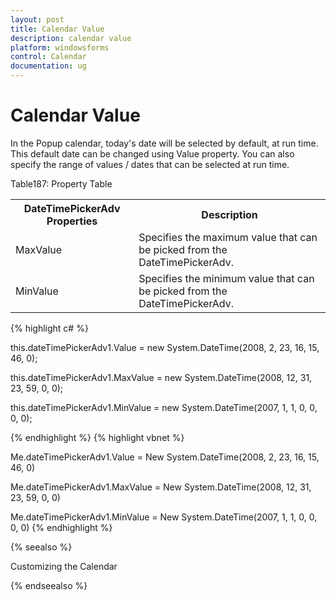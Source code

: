 ```yaml
---
layout: post
title: Calendar Value
description: calendar value
platform: windowsforms
control: Calendar
documentation: ug
---
```

# Calendar Value

In the Popup calendar, today's date will be selected by default, at run time. This default date can be changed using Value property. You can also specify the range of values / dates that can be selected at run time. 

Table187: Property Table

<table>
<tr>
<th>
DateTimePickerAdv Properties</th><th>
Description</th></tr>
<tr>
<td>
MaxValue</td><td>
Specifies the maximum value that can be picked from the DateTimePickerAdv.</td></tr>
<tr>
<td>
MinValue</td><td>
Specifies the minimum value that can be picked from the DateTimePickerAdv.</td></tr>
</table>



{% highlight c#  %}


this.dateTimePickerAdv1.Value = new System.DateTime(2008, 2, 23, 16, 15, 46, 0);

this.dateTimePickerAdv1.MaxValue = new System.DateTime(2008, 12, 31, 23, 59, 0, 0);

this.dateTimePickerAdv1.MinValue = new System.DateTime(2007, 1, 1, 0, 0, 0, 0);

{% endhighlight  %}
{% highlight vbnet  %}





Me.dateTimePickerAdv1.Value = New System.DateTime(2008, 2, 23, 16, 15, 46, 0)

Me.dateTimePickerAdv1.MaxValue = New System.DateTime(2008, 12, 31, 23, 59, 0, 0)

Me.dateTimePickerAdv1.MinValue = New System.DateTime(2007, 1, 1, 0, 0, 0, 0)
{% endhighlight   %}

{% seealso %}

Customizing the Calendar

{% endseealso %}